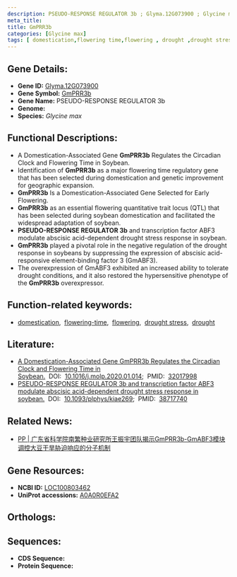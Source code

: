```yaml
---
description: PSEUDO-RESPONSE REGULATOR 3b ; Glyma.12G073900 ; Glycine max
meta_title:
title: GmPRR3b
categories: [Glycine max]
tags: [ domestication,flowering time,flowering , drought ,drought stress]
---
```


## Gene Details:
- **Gene ID:** [Glyma.12G073900]()
- **Gene Symbol:** <u>GmPRR3b</u>
- **Gene Name:** PSEUDO-RESPONSE REGULATOR 3b
- **Genome:** []()
- **Species:** *Glycine max*

## Functional Descriptions:
   - A Domestication-Associated Gene **GmPRR3b** Regulates the Circadian Clock and Flowering Time in Soybean.
   - Identification of **GmPRR3b** as a major flowering time regulatory gene that has been selected during domestication and genetic improvement for geographic expansion.
   - **GmPRR3b** Is a Domestication-Associated Gene Selected for Early Flowering.
   - **GmPRR3b** as an essential flowering quantitative trait locus (QTL) that has been selected during soybean domestication and facilitated the widespread adaptation of soybean.
   - **PSEUDO-RESPONSE REGULATOR 3b** and transcription factor ABF3 modulate abscisic acid-dependent drought stress response in soybean.
   - **GmPRR3b** played a pivotal role in the negative regulation of the drought response in soybeans by suppressing the expression of abscisic acid-responsive element-binding factor 3 (GmABF3).
   - The overexpression of GmABF3 exhibited an increased ability to tolerate drought conditions, and it also restored the hypersensitive phenotype of the **GmPRR3b** overexpressor.

## Function-related keywords:
   - [domestication](/tags/domestication/),&nbsp;&nbsp;[flowering-time](/tags/flowering-time/),&nbsp;&nbsp;[flowering](/tags/flowering/),&nbsp;&nbsp;[drought stress](/tags/drought-stress/),&nbsp;&nbsp;[drought](/tags/drought/)

## Literature:
   - [A Domestication-Associated Gene GmPRR3b Regulates the Circadian Clock and Flowering Time in Soybean.](https://doi.org/10.1016/j.molp.2020.01.014)&nbsp;&nbsp;DOI:&nbsp;&nbsp;[10.1016/j.molp.2020.01.014](https://doi.org/10.1016/j.molp.2020.01.014);&nbsp;&nbsp;PMID:&nbsp;&nbsp;[32017998](https://pubmed.ncbi.nlm.nih.gov/32017998/)
   - [PSEUDO-RESPONSE REGULATOR 3b and transcription factor ABF3 modulate abscisic acid-dependent drought stress response in soybean.](https://doi.org/10.1093/plphys/kiae269)&nbsp;&nbsp;DOI:&nbsp;&nbsp;[10.1093/plphys/kiae269](https://doi.org/10.1093/plphys/kiae269);&nbsp;&nbsp;PMID:&nbsp;&nbsp;[38717740](https://pubmed.ncbi.nlm.nih.gov/38717740/)

## Related News:
   - [PP | 广东省科学院南繁种业研究所王振宇团队揭示GmPRR3b-GmABF3模块调控大豆干旱胁迫响应的分子机制](https://mp.weixin.qq.com/s?__biz=Mzg3MDEwNDEyMg==&mid=2247567602&idx=4&sn=3aade8aeeda9c07a1bc1a3a4ba452031&chksm=cfa767bef4372e52dad00b9c5ecd0fc0aa25f5ebb31ea19c23bf69478e4c57d485b921524006&scene=27#wechat_redirect)

## Gene Resources:
- **NCBI ID:**  [LOC100803462](https://www.ncbi.nlm.nih.gov/gene/?term=LOC100803462)
- **UniProt accessions:**  [A0A0R0EFA2](https://www.uniprot.org/uniprotkb/A0A0R0EFA2/entry)

## Orthologs:

## Sequences:
- **CDS Sequence:**
- **Protein Sequence:**
